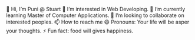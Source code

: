 👋 Hi, I’m Puni @ Stuart
👀 I’m interested in Web Developing.
🌱 I’m currently learning Master of Computer Applications.
💞️ I’m looking to collaborate on interested peoples.
📫 How to reach me
😄 Pronouns: Your life will be asper your thoughts.
⚡ Fun fact: food will gives happiness.
